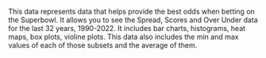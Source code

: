 This data represents data that helps provide the best odds when betting on the Superbowl. It allows you to see the Spread, Scores and Over Under data for the last 32 years, 1990-2022. It includes bar charts, histograms, heat maps, box plots, violine plots. This data also includes the min and max values of each of those subsets and the average of them. 
